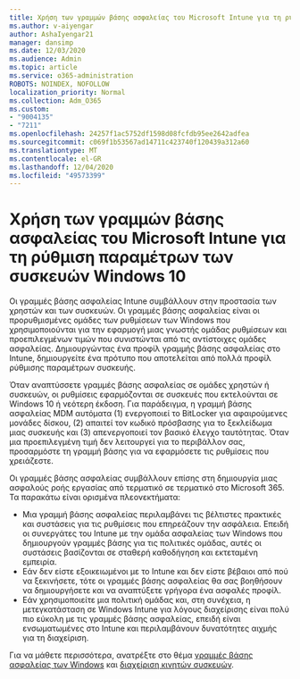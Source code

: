 ```yaml
---
title: Χρήση των γραμμών βάσης ασφαλείας του Microsoft Intune για τη ρύθμιση παραμέτρων των συσκευών Windows 10
ms.author: v-aiyengar
author: AshaIyengar21
manager: dansimp
ms.date: 12/03/2020
ms.audience: Admin
ms.topic: article
ms.service: o365-administration
ROBOTS: NOINDEX, NOFOLLOW
localization_priority: Normal
ms.collection: Adm_O365
ms.custom:
- "9004135"
- "7211"
ms.openlocfilehash: 24257f1ac5752df1598d08fcfdb95ee2642adfea
ms.sourcegitcommit: c069f1b53567ad14711c423740f120439a312a60
ms.translationtype: MT
ms.contentlocale: el-GR
ms.lasthandoff: 12/04/2020
ms.locfileid: "49573399"
---
```

# <a name="use-microsoft-intune-security-baselines-to-configure-windows-10-devices"></a>Χρήση των γραμμών βάσης ασφαλείας του Microsoft Intune για τη ρύθμιση παραμέτρων των συσκευών Windows 10

Οι γραμμές βάσης ασφαλείας Intune συμβάλλουν στην προστασία των χρηστών και των συσκευών. Οι γραμμές βάσης ασφαλείας είναι οι προρυθμισμένες ομάδες των ρυθμίσεων των Windows που χρησιμοποιούνται για την εφαρμογή μιας γνωστής ομάδας ρυθμίσεων και προεπιλεγμένων τιμών που συνιστώνται από τις αντίστοιχες ομάδες ασφαλείας. Δημιουργώντας ένα προφίλ γραμμής βάσης ασφαλείας στο Intune, δημιουργείτε ένα πρότυπο που αποτελείται από πολλά προφίλ ρύθμισης παραμέτρων συσκευής.

Όταν αναπτύσσετε γραμμές βάσης ασφαλείας σε ομάδες χρηστών ή συσκευών, οι ρυθμίσεις εφαρμόζονται σε συσκευές που εκτελούνται σε Windows 10 ή νεότερη έκδοση. Για παράδειγμα, η γραμμή βάσης ασφαλείας MDM αυτόματα (1) ενεργοποιεί το BitLocker για αφαιρούμενες μονάδες δίσκου, (2) απαιτεί τον κωδικό πρόσβασης για το ξεκλείδωμα μιας συσκευής και (3) απενεργοποιεί τον βασικό έλεγχο ταυτότητας. Όταν μια προεπιλεγμένη τιμή δεν λειτουργεί για το περιβάλλον σας, προσαρμόστε τη γραμμή βάσης για να εφαρμόσετε τις ρυθμίσεις που χρειάζεστε.

Οι γραμμές βάσης ασφαλείας συμβάλλουν επίσης στη δημιουργία μιας ασφαλούς ροής εργασίας από τερματικό σε τερματικό στο Microsoft 365. Τα παρακάτω είναι ορισμένα πλεονεκτήματα:

- Μια γραμμή βάσης ασφαλείας περιλαμβάνει τις βέλτιστες πρακτικές και συστάσεις για τις ρυθμίσεις που επηρεάζουν την ασφάλεια. Επειδή οι συνεργάτες του Intune με την ομάδα ασφαλείας των Windows που δημιουργούν γραμμές βάσης για τις πολιτικές ομάδας, αυτές οι συστάσεις βασίζονται σε σταθερή καθοδήγηση και εκτεταμένη εμπειρία.
- Εάν δεν είστε εξοικειωμένοι με το Intune και δεν είστε βέβαιοι από πού να ξεκινήσετε, τότε οι γραμμές βάσης ασφαλείας θα σας βοηθήσουν να δημιουργήσετε και να αναπτύξετε γρήγορα ένα ασφαλές προφίλ.
- Εάν χρησιμοποιείτε μια πολιτική ομάδας και, στη συνέχεια, η μετεγκατάσταση σε Windows Intune για λόγους διαχείρισης είναι πολύ πιο εύκολη με τις γραμμές βάσης ασφαλείας, επειδή είναι ενσωματωμένες στο Intune και περιλαμβάνουν δυνατότητες αιχμής για τη διαχείριση.

Για να μάθετε περισσότερα, ανατρέξτε στο θέμα [γραμμές βάσης ασφαλείας των Windows](https://go.microsoft.com/fwlink/?linkid=2141503) και [διαχείριση κινητών συσκευών](https://go.microsoft.com/fwlink/?linkid=2141701).